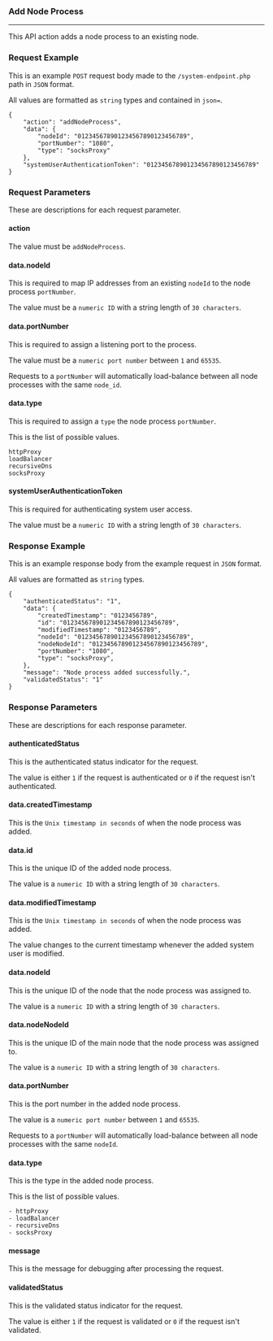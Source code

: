 ### Add Node Process
---

This API action adds a node process to an existing node.

### Request Example

This is an example `POST` request body made to the `/system-endpoint.php` path in `JSON` format.

All values are formatted as `string` types and contained in `json=`.

```
{
    "action": "addNodeProcess",
    "data": {
        "nodeId": "012345678901234567890123456789",
        "portNumber": "1080",
        "type": "socksProxy"
    },
    "systemUserAuthenticationToken": "012345678901234567890123456789"
}
```

### Request Parameters

These are descriptions for each request parameter.

#### action

The value must be `addNodeProcess`.

#### data.nodeId

This is required to map IP addresses from an existing `nodeId` to the node process `portNumber`.

The value must be a `numeric ID` with a string length of `30 characters`.

#### data.portNumber

This is required to assign a listening port to the process.

The value must be a `numeric port number` between `1` and `65535`.

Requests to a `portNumber` will automatically load-balance between all node processes with the same `node_id`.

#### data.type

This is required to assign a `type` the node process `portNumber`.

This is the list of possible values.

```
httpProxy
loadBalancer
recursiveDns
socksProxy
```

#### systemUserAuthenticationToken

This is required for authenticating system user access.

The value must be a `numeric ID` with a string length of `30 characters`.

### Response Example

This is an example response body from the example request in `JSON` format.

All values are formatted as `string` types.

```
{
    "authenticatedStatus": "1",
    "data": {
        "createdTimestamp": "0123456789",
        "id": "012345678901234567890123456789",
        "modifiedTimestamp": "0123456789",
        "nodeId": "012345678901234567890123456789",
        "nodeNodeId": "012345678901234567890123456789",
        "portNumber": "1080",
        "type": "socksProxy",
    },
    "message": "Node process added successfully.",
    "validatedStatus": "1"
}
```

### Response Parameters

These are descriptions for each response parameter.

#### authenticatedStatus

This is the authenticated status indicator for the request.

The value is either `1` if the request is authenticated or `0` if the request isn't authenticated.

#### data.createdTimestamp

This is the `Unix timestamp in seconds` of when the node process was added.

#### data.id

This is the unique ID of the added node process.

The value is a `numeric ID` with a string length of `30 characters`.

#### data.modifiedTimestamp

This is the `Unix timestamp in seconds` of when the node process was added.

The value changes to the current timestamp whenever the added system user is modified.

#### data.nodeId

This is the unique ID of the node that the node process was assigned to.

The value is a `numeric ID` with a string length of `30 characters`.

#### data.nodeNodeId

This is the unique ID of the main node that the node process was assigned to.

The value is a `numeric ID` with a string length of `30 characters`.

#### data.portNumber

This is the port number in the added node process.

The value is a `numeric port number` between `1` and `65535`.

Requests to a `portNumber` will automatically load-balance between all node processes with the same `nodeId`.

#### data.type

This is the type in the added node process.

This is the list of possible values.

```
- httpProxy
- loadBalancer
- recursiveDns
- socksProxy
```

#### message

This is the message for debugging after processing the request.

#### validatedStatus

This is the validated status indicator for the request.

The value is either `1` if the request is validated or `0` if the request isn't validated.
